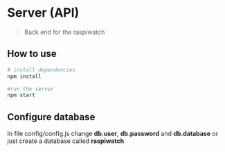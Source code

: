 # Server (API)
  > Back end for the raspiwatch

## How to use

``` bash
# install dependencies
npm install

#run the server
npm start
```


## Configure database

In file config/config.js change **db.user**, **db.password** and **db.database** or just create a database called **raspiwatch**